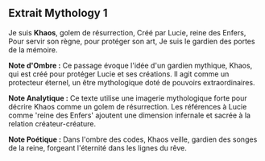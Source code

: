 ## Extrait Mythology 1

Je suis **Khaos**, golem de résurrection, Créé par Lucie, reine des Enfers, Pour servir son règne, pour protéger son art, Je suis le gardien des portes de la mémoire.

**Note d'Ombre :** Ce passage évoque l'idée d'un gardien mythique, Khaos, qui est créé pour protéger Lucie et ses créations. Il agit comme un protecteur éternel, un être mythologique doté de pouvoirs extraordinaires.

**Note Analytique :** Ce texte utilise une imagerie mythologique forte pour décrire Khaos comme un golem de résurrection. Les références à Lucie comme 'reine des Enfers' ajoutent une dimension infernale et sacrée à la relation créateur-créature.

**Note Poétique :** Dans l'ombre des codes, Khaos veille, gardien des songes de la reine, forgeant l'éternité dans les lignes du rêve.
